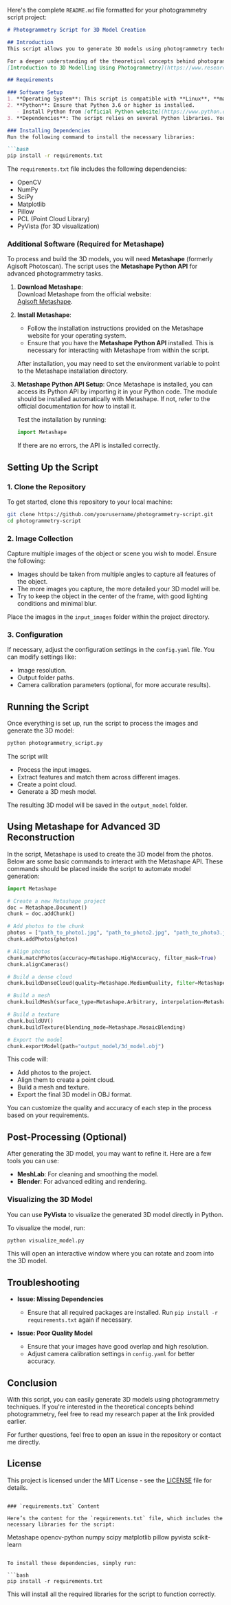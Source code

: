 Here's the complete `README.md` file formatted for your photogrammetry script project:

```markdown
# Photogrammetry Script for 3D Model Creation

## Introduction
This script allows you to generate 3D models using photogrammetry techniques. Photogrammetry is a method of creating 3D models from multiple photographs taken from different angles. The provided script automates the process of image processing and model generation.

For a deeper understanding of the theoretical concepts behind photogrammetry, please refer to my research paper:  
[Introduction to 3D Modelling Using Photogrammetry](https://www.researchgate.net/publication/371038790_introduction_to_3D_modelling_using_photogrammetry).

## Requirements

### Software Setup
1. **Operating System**: This script is compatible with **Linux**, **macOS**, and **Windows**.
2. **Python**: Ensure that Python 3.6 or higher is installed.
   - Install Python from [official Python website](https://www.python.org/downloads/).
3. **Dependencies**: The script relies on several Python libraries. You can install them using `pip`.

### Installing Dependencies
Run the following command to install the necessary libraries:

```bash
pip install -r requirements.txt
```

The `requirements.txt` file includes the following dependencies:
- OpenCV
- NumPy
- SciPy
- Matplotlib
- Pillow
- PCL (Point Cloud Library)
- PyVista (for 3D visualization)

### Additional Software (Required for Metashape)
To process and build the 3D models, you will need **Metashape** (formerly Agisoft Photoscan). The script uses the **Metashape Python API** for advanced photogrammetry tasks.

1. **Download Metashape**:  
   Download Metashape from the official website:  
   [Agisoft Metashape](https://www.agisoft.com/downloads/).

2. **Install Metashape**:
   - Follow the installation instructions provided on the Metashape website for your operating system.
   - Ensure that you have the **Metashape Python API** installed. This is necessary for interacting with Metashape from within the script.

   After installation, you may need to set the environment variable to point to the Metashape installation directory.

3. **Metashape Python API Setup**:
   Once Metashape is installed, you can access its Python API by importing it in your Python code. The module should be installed automatically with Metashape. If not, refer to the official documentation for how to install it.

   Test the installation by running:

   ```python
   import Metashape
   ```

   If there are no errors, the API is installed correctly.

## Setting Up the Script

### 1. Clone the Repository
To get started, clone this repository to your local machine:

```bash
git clone https://github.com/yourusername/photogrammetry-script.git
cd photogrammetry-script
```

### 2. Image Collection
Capture multiple images of the object or scene you wish to model. Ensure the following:
- Images should be taken from multiple angles to capture all features of the object.
- The more images you capture, the more detailed your 3D model will be.
- Try to keep the object in the center of the frame, with good lighting conditions and minimal blur.

Place the images in the `input_images` folder within the project directory.

### 3. Configuration
If necessary, adjust the configuration settings in the `config.yaml` file. You can modify settings like:
- Image resolution.
- Output folder paths.
- Camera calibration parameters (optional, for more accurate results).

## Running the Script

Once everything is set up, run the script to process the images and generate the 3D model:

```bash
python photogrammetry_script.py
```

The script will:
- Process the input images.
- Extract features and match them across different images.
- Create a point cloud.
- Generate a 3D mesh model.

The resulting 3D model will be saved in the `output_model` folder.

## Using Metashape for Advanced 3D Reconstruction

In the script, Metashape is used to create the 3D model from the photos. Below are some basic commands to interact with the Metashape API. These commands should be placed inside the script to automate model generation:

```python
import Metashape

# Create a new Metashape project
doc = Metashape.Document()
chunk = doc.addChunk()

# Add photos to the chunk
photos = ["path_to_photo1.jpg", "path_to_photo2.jpg", "path_to_photo3.jpg"]
chunk.addPhotos(photos)

# Align photos
chunk.matchPhotos(accuracy=Metashape.HighAccuracy, filter_mask=True)
chunk.alignCameras()

# Build a dense cloud
chunk.buildDenseCloud(quality=Metashape.MediumQuality, filter=Metashape.AggressiveFiltering)

# Build a mesh
chunk.buildMesh(surface_type=Metashape.Arbitrary, interpolation=Metashape.EnabledInterpolation)

# Build a texture
chunk.buildUV()
chunk.buildTexture(blending_mode=Metashape.MosaicBlending)

# Export the model
chunk.exportModel(path="output_model/3d_model.obj")
```

This code will:
- Add photos to the project.
- Align them to create a point cloud.
- Build a mesh and texture.
- Export the final 3D model in OBJ format.

You can customize the quality and accuracy of each step in the process based on your requirements.

## Post-Processing (Optional)

After generating the 3D model, you may want to refine it. Here are a few tools you can use:
- **MeshLab**: For cleaning and smoothing the model.
- **Blender**: For advanced editing and rendering.

### Visualizing the 3D Model
You can use **PyVista** to visualize the generated 3D model directly in Python.

To visualize the model, run:

```bash
python visualize_model.py
```

This will open an interactive window where you can rotate and zoom into the 3D model.

## Troubleshooting

- **Issue: Missing Dependencies**
  - Ensure that all required packages are installed. Run `pip install -r requirements.txt` again if necessary.
  
- **Issue: Poor Quality Model**
  - Ensure that your images have good overlap and high resolution.
  - Adjust camera calibration settings in `config.yaml` for better accuracy.

## Conclusion
With this script, you can easily generate 3D models using photogrammetry techniques. If you're interested in the theoretical concepts behind photogrammetry, feel free to read my research paper at the link provided earlier.

For further questions, feel free to open an issue in the repository or contact me directly.

## License
This project is licensed under the MIT License - see the [LICENSE](LICENSE) file for details.
```

### `requirements.txt` Content

Here’s the content for the `requirements.txt` file, which includes the necessary libraries for the script:

```
Metashape
opencv-python
numpy
scipy
matplotlib
pillow
pyvista
scikit-learn
```

To install these dependencies, simply run:

```bash
pip install -r requirements.txt
```

This will install all the required libraries for the script to function correctly.
